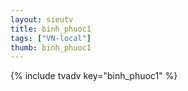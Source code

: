 ```yaml
--- 
layout: sieutv
title: binh_phuoc1
tags: ["VN-local"]
thumb: binh_phuoc1
---
```

{% include tvadv key="binh_phuoc1" %}
